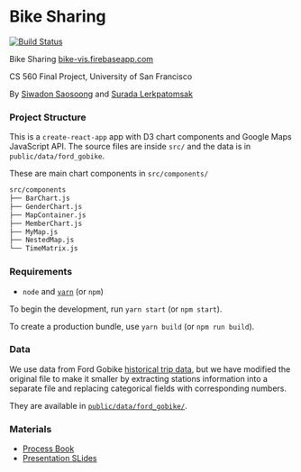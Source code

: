 # Bike Sharing

[![Build Status](https://travis-ci.org/idewz/cs560-project.svg?branch=master)](https://travis-ci.org/idewz/cs560-project)

Bike Sharing [bike-vis.firebaseapp.com](https://bike-vis.firebaseapp.com)

CS 560 Final Project, University of San Francisco

By [Siwadon Saosoong](https://github.com/idewz) and [Surada Lerkpatomsak](https://github.com/slerkpatomsak)

### Project Structure

This is a `create-react-app` app with D3 chart components and Google Maps JavaScript API. The source files are inside `src/` and the data is in `public/data/ford_gobike`.

These are main chart components in `src/components/`

```bash
src/components
├── BarChart.js
├── GenderChart.js
├── MapContainer.js
├── MemberChart.js
├── MyMap.js
├── NestedMap.js
└── TimeMatrix.js
```

### Requirements

* `node` and [`yarn`](https://yarnpkg.com/en/) (or `npm`)

To begin the development, run `yarn start` (or `npm start`).

To create a production bundle, use `yarn build` (or `npm run build`).

### Data

We use data from Ford Gobike [historical trip data](https://s3.amazonaws.com/fordgobike-data/index.html),
but we have modified the original file to make it smaller by extracting stations information into a separate file and replacing categorical fields with corresponding numbers.

They are available in [`public/data/ford_gobike/`](https://github.com/idewz/cs560-project/tree/master/public/data/ford_gobike).

### Materials

* [Process Book](#)
* [Presentation SLides](#)
